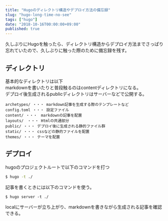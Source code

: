 ```yaml
---
title: "Hugoのディレクトリ構造やデプロイ方法の備忘録"
slug: "hugo-long-time-no-see"
tags: ["hugo"]
date: "2018-10-16T00:00:00+09:00"
published: true
---
```

久しぶりにHugoを触ったら、ディレクトリ構造からデプロイ方法までさっぱり忘れていたので、久しぶりに触った際のために備忘録を残す。  

## ディレクトリ
基本的なディレクトリは以下  
markdownを書いたりと普段触るのはcontentディレクトリになる。  
デプロイ後生成されるpublicディレクトリはサーバーなどで公開する。  

```
archetypes/ ・・・ markdown記事を生成する際のテンプレートなど
config.toml ・・・ 設定ファイル
content/ ・・・　markdownの記事を配置
layouts/　・・・ Htmlの共通部分
public/ ・・・ デプロイ後に生成される静的ファイル群
static/ ・・・ cssなどの静的ファイルを配置
themes/ ・・・ テーマを配置
```

## デプロイ
hugoのプロジェクトルートで以下のコマンドを打つ

```bash
$ hugo -t ./
```

記事を書くときには以下のコマンドを使う。

```
$ hugo server -t ./
```

localにサーバーが立ち上がり、markdownを書きながら生成される記事を確認できる。



